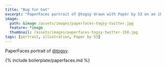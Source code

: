 ```yaml
---
title: "Bug fur hat"
excerpt: "PaperFaces portrait of @togsy drawn with Paper by 53 on an iPad."
image: 
  path: &image /assets/images/paperfaces-togsy-twitter.jpg 
  feature: *image
  thumbnail: /assets/images/paperfaces-togsy-twitter-150.jpg
tags: [portrait, illustration, Paper by 53]
---
```


PaperFaces portrait of [@togsy](https://twitter.com/togsy).

{% include boilerplate/paperfaces.md %}
